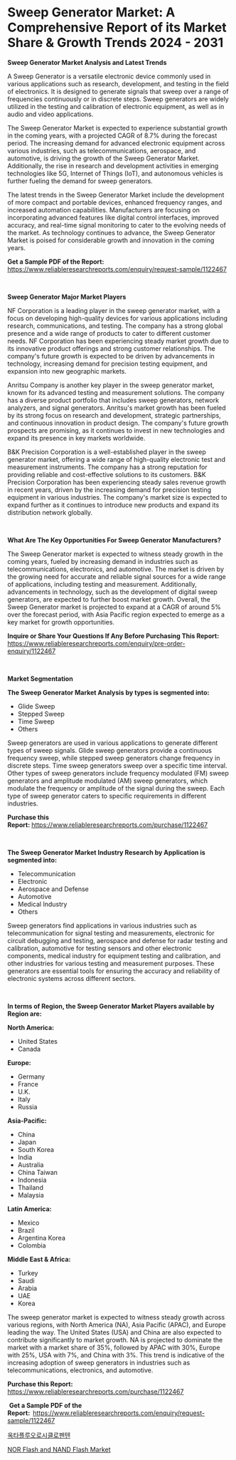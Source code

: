 <p><h1>Sweep Generator Market: A Comprehensive Report of its Market Share & Growth Trends 2024 - 2031</h1></p><p><strong>Sweep Generator Market Analysis and Latest Trends</strong></p>
<p><p>A Sweep Generator is a versatile electronic device commonly used in various applications such as research, development, and testing in the field of electronics. It is designed to generate signals that sweep over a range of frequencies continuously or in discrete steps. Sweep generators are widely utilized in the testing and calibration of electronic equipment, as well as in audio and video applications.</p><p>The Sweep Generator Market is expected to experience substantial growth in the coming years, with a projected CAGR of 8.7% during the forecast period. The increasing demand for advanced electronic equipment across various industries, such as telecommunications, aerospace, and automotive, is driving the growth of the Sweep Generator Market. Additionally, the rise in research and development activities in emerging technologies like 5G, Internet of Things (IoT), and autonomous vehicles is further fueling the demand for sweep generators.</p><p>The latest trends in the Sweep Generator Market include the development of more compact and portable devices, enhanced frequency ranges, and increased automation capabilities. Manufacturers are focusing on incorporating advanced features like digital control interfaces, improved accuracy, and real-time signal monitoring to cater to the evolving needs of the market. As technology continues to advance, the Sweep Generator Market is poised for considerable growth and innovation in the coming years.</p></p>
<p><strong>Get a Sample PDF of the Report:&nbsp;</strong> <a href="https://www.reliableresearchreports.com/enquiry/request-sample/1122467">https://www.reliableresearchreports.com/enquiry/request-sample/1122467</a></p>
<p>&nbsp;</p>
<p><strong>Sweep Generator Major Market Players</strong></p>
<p><p>NF Corporation is a leading player in the sweep generator market, with a focus on developing high-quality devices for various applications including research, communications, and testing. The company has a strong global presence and a wide range of products to cater to different customer needs. NF Corporation has been experiencing steady market growth due to its innovative product offerings and strong customer relationships. The company's future growth is expected to be driven by advancements in technology, increasing demand for precision testing equipment, and expansion into new geographic markets.</p><p>Anritsu Company is another key player in the sweep generator market, known for its advanced testing and measurement solutions. The company has a diverse product portfolio that includes sweep generators, network analyzers, and signal generators. Anritsu's market growth has been fueled by its strong focus on research and development, strategic partnerships, and continuous innovation in product design. The company's future growth prospects are promising, as it continues to invest in new technologies and expand its presence in key markets worldwide.</p><p>B&K Precision Corporation is a well-established player in the sweep generator market, offering a wide range of high-quality electronic test and measurement instruments. The company has a strong reputation for providing reliable and cost-effective solutions to its customers. B&K Precision Corporation has been experiencing steady sales revenue growth in recent years, driven by the increasing demand for precision testing equipment in various industries. The company's market size is expected to expand further as it continues to introduce new products and expand its distribution network globally.</p></p>
<p>&nbsp;</p>
<p><strong>What Are The Key Opportunities For Sweep Generator Manufacturers?</strong></p>
<p><p>The Sweep Generator market is expected to witness steady growth in the coming years, fueled by increasing demand in industries such as telecommunications, electronics, and automotive. The market is driven by the growing need for accurate and reliable signal sources for a wide range of applications, including testing and measurement. Additionally, advancements in technology, such as the development of digital sweep generators, are expected to further boost market growth. Overall, the Sweep Generator market is projected to expand at a CAGR of around 5% over the forecast period, with Asia Pacific region expected to emerge as a key market for growth opportunities.</p></p>
<p><strong>Inquire or Share Your Questions If Any Before Purchasing This Report:</strong> <a href="https://www.reliableresearchreports.com/enquiry/pre-order-enquiry/1122467">https://www.reliableresearchreports.com/enquiry/pre-order-enquiry/1122467</a></p>
<p>&nbsp;</p>
<p><strong>Market Segmentation</strong></p>
<p><strong>The Sweep Generator Market Analysis by types is segmented into:</strong></p>
<p><ul><li>Glide Sweep</li><li>Stepped Sweep</li><li>Time Sweep</li><li>Others</li></ul></p>
<p><p>Sweep generators are used in various applications to generate different types of sweep signals. Glide sweep generators provide a continuous frequency sweep, while stepped sweep generators change frequency in discrete steps. Time sweep generators sweep over a specific time interval. Other types of sweep generators include frequency modulated (FM) sweep generators and amplitude modulated (AM) sweep generators, which modulate the frequency or amplitude of the signal during the sweep. Each type of sweep generator caters to specific requirements in different industries.</p></p>
<p><strong>Purchase this Report:&nbsp;</strong><a href="https://www.reliableresearchreports.com/purchase/1122467">https://www.reliableresearchreports.com/purchase/1122467</a></p>
<p>&nbsp;</p>
<p><strong>The Sweep Generator Market Industry Research by Application is segmented into:</strong></p>
<p><ul><li>Telecommunication</li><li>Electronic</li><li>Aerospace and Defense</li><li>Automotive</li><li>Medical Industry</li><li>Others</li></ul></p>
<p><p>Sweep generators find applications in various industries such as telecommunication for signal testing and measurements, electronic for circuit debugging and testing, aerospace and defense for radar testing and calibration, automotive for testing sensors and other electronic components, medical industry for equipment testing and calibration, and other industries for various testing and measurement purposes. These generators are essential tools for ensuring the accuracy and reliability of electronic systems across different sectors.</p></p>
<p>&nbsp;</p>
<p><strong>In terms of Region, the Sweep Generator Market Players available by Region are:</strong></p>
<p>
    <p> <strong> North America: </strong>
        <ul>
            <li>United States</li>
            <li>Canada</li>
        </ul>
        </p> 
    <p> <strong> Europe: </strong>
        <ul>
            <li>Germany</li>
            <li>France</li>
            <li>U.K.</li>
            <li>Italy</li>
            <li>Russia</li>
        </ul>
        </p> 
    <p> <strong> Asia-Pacific: </strong>
        <ul>
            <li>China</li>
            <li>Japan</li>
            <li>South Korea</li>
            <li>India</li>
            <li>Australia</li>
            <li>China Taiwan</li>
            <li>Indonesia</li>
            <li>Thailand</li>
            <li>Malaysia</li>
        </ul>
        </p> 
    <p> <strong> Latin America: </strong>
        <ul>
            <li>Mexico</li>
            <li>Brazil</li>
            <li>Argentina Korea</li>
            <li>Colombia</li>
        </ul>
        </p> 
    <p> <strong> Middle East & Africa: </strong>
        <ul>
            <li>Turkey</li>
            <li>Saudi</li>
            <li>Arabia</li>
            <li>UAE</li>
            <li>Korea</li>
        </ul>
    </p>
    </p>
<p><p>The sweep generator market is expected to witness steady growth across various regions, with North America (NA), Asia Pacific (APAC), and Europe leading the way. The United States (USA) and China are also expected to contribute significantly to market growth. NA is projected to dominate the market with a market share of 35%, followed by APAC with 30%, Europe with 25%, USA with 7%, and China with 3%. This trend is indicative of the increasing adoption of sweep generators in industries such as telecommunications, electronics, and automotive.</p></p>
<p><strong>Purchase this Report: </strong><a href="https://www.reliableresearchreports.com/purchase/1122467">https://www.reliableresearchreports.com/purchase/1122467</a></p>
<p>&nbsp;<strong>Get a Sample PDF of the Report:&nbsp;&nbsp;</strong><a href="https://www.reliableresearchreports.com/enquiry/request-sample/1122467">https://www.reliableresearchreports.com/enquiry/request-sample/1122467</a></p>
<p><strong></strong></p>
<p><p><a href="https://github.com/vss5505pa7z1p/Market-Research-Report-List-1/blob/main/424402410069.md">옥타플루오로시클로펜텐</a></p><p><a href="https://github.com/sofayahoo2023/Market-Research-Report-List-3/blob/main/nor-flash-and-nand-flash-market.md">NOR Flash and NAND Flash Market</a></p></p>